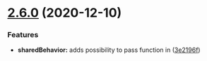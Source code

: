 # [2.6.0](https://github.com/stalniy/bdd-lazy-var/compare/v2.5.5...v2.6.0) (2020-12-10)


### Features

* **sharedBehavior:** adds possibility to pass function in ([3e2196f](https://github.com/stalniy/bdd-lazy-var/commit/3e2196f546466771b98859b57894e2e472721d28))
